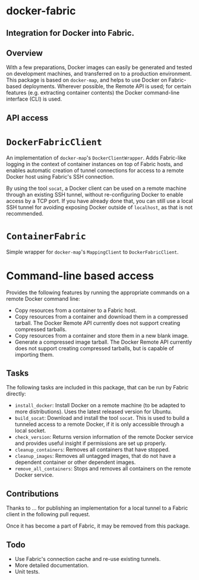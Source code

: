 docker-fabric
=============

Integration for Docker into Fabric.
-----------------------------------

Overview
--------
With a few preparations, Docker images can easily be generated and tested on development
machines, and transferred on to a production environment.  This package is based on
`docker-map`, and helps to use Docker on Fabric-based deployments. Wherever possible, the
Remote API is used; for certain features (e.g. extracting container contents) the Docker
command-line interface (CLI) is used.

API access
----------

`DockerFabricClient`
====================
An implementation of `docker-map`'s `DockerClientWrapper`. Adds Fabric-like logging in
the context of container instances on top of Fabric hosts, and enables automatic
creation of tunnel connections for access to a remote Docker host using Fabric's SSH
connection.

By using the tool `socat`, a Docker client can be used on a remote machine through an
existing SSH tunnel, without re-configuring Docker to enable access by a TCP port. If you
have already done that, you can still use a local SSH tunnel for avoiding exposing
Docker outside of `localhost`, as that is not recommended.

`ContainerFabric`
=================
Simple wrapper for `docker-map`'s `MappingClient` to `DockerFabricClient`.

Command-line based access
=========================
Provides the following features by running the appropriate commands on a remote Docker
command line:
* Copy resources from a container to a Fabric host.
* Copy resources from a container and download them in a compressed tarball. The Docker
Remote API currently does not support creating compressed tarballs.
* Copy resources from a container and store them in a new blank image.
* Generate a compressed image tarball. The Docker Remote API currently does not support
creating compressed tarballs, but is capable of importing them.

Tasks
-----
The following tasks are included in this package, that can be run by Fabric directly:
* `install_docker`: Install Docker on a remote machine (to be adapted to more
distributions). Uses the latest released version for Ubuntu.
* `build_socat`: Download and install the tool `socat`. This is used to build a tunneled
access to a remote Docker, if it is only accessible through a local socket.
* `check_version`: Returns version information of the remote Docker service and provides
useful insight if permissions are set up properly.
* `cleanup_containers`: Removes all containers that have stopped.
* `cleanup_images`: Removes all untagged images, that do not have a dependent container
or other dependent images.
* `remove_all_containers`: Stops and removes all containers on the remote Docker service.


Contributions
-------------
Thanks to ... for publishing an implementation for a local tunnel to a Fabric client
in the following pull request.

Once it has become a part of Fabric, it may be removed from this package.


Todo
----
* Use Fabric's connection cache and re-use existing tunnels.
* More detailed documentation.
* Unit tests.
